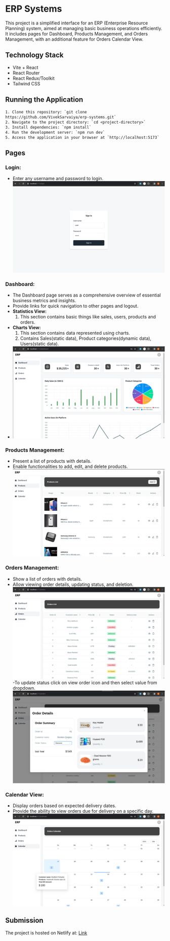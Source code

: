 # ERP Systems

This project is a simplified interface for an ERP (Enterprise Resource Planning) system, aimed at managing basic business operations efficiently. It includes pages for Dashboard, Products Management, and Orders Management, with an additional feature for Orders Calendar View.

## Technology Stack

- Vite + React
- React Router
- React Redux/Toolkit
- Tailwind CSS

## Running the Application

    1. Clone this repository: `git clone https://github.com/VivekSarvaiya/erp-systems.git`    
    2. Navigate to the project directory: `cd <project-directory>`
    3. Install dependencies: `npm install`
    4. Run the development server: `npm run dev`
    5. Access the application in your browser at `http://localhost:5173`

## Pages

### Login:

- Enter any username and password to login.
![login](/public/login.png)

### Dashboard:

- The Dashboard page serves as a comprehensive overview of essential business metrics and insights.
- Provide links for quick navigation to other pages and logout.
- **Statistics View:** 
    1. This section contains basic things like sales, users, products and orders.
- **Charts View:** 
    1. This section contains data represented using charts.
    2. Contains Sales(static data), Product categories(dynamic data), Users(static data).
- ![dashboard](/public/dashboard.png)

### Products Management:

- Present a list of products with details.
- Enable functionalities to add, edit, and delete products.
![products](/public/products.png)

### Orders Management:

- Show a list of orders with details.
- Allow viewing order details, updating status, and deletion.
![orders](/public/orders.png)
-To update status click on view order icon and then select value from dropdown. 
![orderstatus](/public/orderstatus.png)

### Calendar View:

- Display orders based on expected delivery dates.
- Provide the ability to view orders due for delivery on a specific day.
![calendar](/public/calendar.png)

## Submission

The project is hosted on Netlify at: [Link](<repository-url>)
